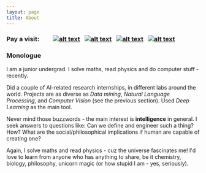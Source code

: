 ```yaml
---
layout: page
title: About
---
```

<!-- Please don't remove this: Grab your social icons from https://github.com/carlsednaoui/gitsocial -->

<!-- display the social media buttons in your README -->



### Pay a visit: &nbsp; &nbsp; &nbsp; &nbsp; [![alt text][1.1]][1] &nbsp; [![alt text][2.1]][2] &nbsp; [![alt text][3.1]][3] &nbsp; [![alt text][4.1]][4]

<!-- links to social media icons -->
<!-- no need to change these -->

<!-- icons with padding -->

[1.1]: http://i.imgur.com/CKLpgcs.png (email icon with padding)
[2.1]: http://i.imgur.com/aV59QS6.png (github icon with padding)
[3.1]: http://i.imgur.com/Q9Dr6XJ.png (linkedin icon with padding)
[4.1]: http://i.imgur.com/2amdaUm.png (resume icon with padding)

<!-- icons without padding -->

[1.2]: http://i.imgur.com/CKLpgcs.png (email icon without padding)
[2.2]: http://i.imgur.com/aV59QS6.png (github icon without padding)
[3.2]: http://i.imgur.com/Q9Dr6XJ.png (linkedin plus icon without padding)
[4.2]: http://i.imgur.com/2amdaUm.png (resume icon without padding)


<!-- links to your social media accounts -->
<!-- update these accordingly -->

[1]: mailto:thtrieu@apcs.vn
[2]: http://github.com/thtrieu/
[3]: https://linkedin.com/in/thtrieu95
[4]: http://thtrieu.github.io/resume.pdf

<!-- Please don't remove this: Grab your social icons from https://github.com/carlsednaoui/gitsocial -->




### Monologue

I am a junior undergrad. I solve maths, read physics and do computer stuff -recently.

Did a couple of AI-related research internships, in different labs around the world. Projects are as diverse as _Data mining_, _Natural Language Processing_, and _Computer Vision_ (see the previous section). Used _Deep Learning_ as the main tool.

Never mind those buzzwords - the main interest is **intelligence** in general. I seek answers to questions like: Can we define and engineer such a thing? How? What are the social/philosophical implications if human are capable of creating one?

Again, I solve maths and read physics - cuz the universe fascinates me! I'd love to learn from anyone who has anything to share, be it chemistry, biology, philosophy, unicorn magic (or how stupid I am - yes, seriously). 